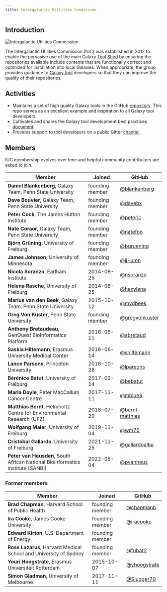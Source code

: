 ```yaml
---
title: Intergalactic Utilities Commission
---
```


## Introduction

<div class="float-right img-sizer" style="width: 250px">

![Intergalactic Utilities Commission](/images/galaxy-logos/iuc-logo-trans.png)

</div>

The Intergalactic Utilities Commission (IUC) was established in 2012 to enable the pervasive use of the main Galaxy [Tool Shed](/toolshed/) by ensuring the repositories available include contents that are functionally correct and optimized for installation into local Galaxies.  When appropriate, the group provides guidance to [Galaxy tool](/tools/) developers so that they can improve the quality of their repositories.

## Activities

* Maintains a set of high quality Galaxy tools in the GitHub [repository](https://github.com/galaxyproject/tools-iuc). This repo serves as an excellent example and inspiration to all Galaxy tool developers.
* Cultivates and shares the Galaxy tool development best practices [document](http://galaxy-iuc-standards.readthedocs.io/).
* Provides support to tool developers on a public Gitter [channel](https://gitter.im/galaxy-iuc/iuc).


## Members

IUC membership evolves over time and helpful community contributors are asked to join.

| Member | Joined | GitHub |
| ------ | ------ | ------ |
**Daniel Blankenberg**, Galaxy Team, Penn State University | founding member | [@blankenberg](https://github.com/blankenberg)
**Dave Bouvier**, Galaxy Team, Penn State University | founding member | [@davebx](https://github.com/davebx)
**Peter Cock**, The James Hutton Institute | founding member | [@peterjc](https://github.com/peterjc)
**Nate Coraor**, Galaxy Team, Penn State University | founding member | [@natefoo](https://github.com/natefoo)
**Björn Grüning**, University of Freiburg | founding member | [@bgruening](https://github.com/bgruening)
**James Johnson**, University of Minnesota | founding member | [@jj-umn](https://github.com/jj-umn)
**Nicola Soranzo**, Earlham Institute | 2014-08-25 | [@nsoranzo](https://github.com/nsoranzo)
**Helena Rasche**, University of Freiburg | 2014-08-25 | [@hexylena](https://github.com/hexylena)
**Marius van den Beek**, Galaxy Team, Penn State University | 2015-10-12 | [@mvdbeek](https://github.com/mvdbeek)
**Greg Von Kuster**, Penn State University | founding member | [@gregvonkuster](https://github.com/gregvonkuster)
**Anthony Bretaudeau**, GenOuest BioInformatics Platform | 2016-05-11 | [@abretaud](https://github.com/abretaud)
**Saskia Hiltemann**, Erasmus University Medical Center | 2016-06-14 | [@shiltemann](https://github.com/shiltemann)
**Lance Parsons**, Princeton University | 2016-10-28 | [@lparsons](https://github.com/lparsons)
**Bérénice Batut**, University of Freiburg | 2017-02-14 | [@bebatut](https://github.com/bebatut)
**Maria Doyle**, Peter MacCallum Cancer Centre | 2017-11-11 | [@mblue9](https://github.com/mblue9)
**Matthias Bernt**, Helmholtz Centre for Environmental Research (UFZ) | 2018-07-20 | [@bernt-matthias](https://github.com/bernt-matthias)
**Wolfgang Maier**, University of Freiburg | 2019-11-04 | [@wm75](https://github.com/wm75)
**Cristóbal Gallardo**, University of Freiburg | 2021-11-25 | [@gallardoalba](https://github.com/gallardoalba)
**Peter van Heusden**, South African National Bioinformatics Institute (SANBI) | 2022-05-04 | [@pvanheus](https://github.com/pvanheus)

### Former members

| Member | Joined | GitHub |
| ------ | ------ | ------ |
| **Brad Chapman**, Harvard School of Public Health | founding member | [@chapmanb](https://github.com/chapmanb) |
| **Ira Cooke**, James Cooke University | founding member | [@iracooke](https://github.com/iracooke) |
| **Edward Kirton**, U.S. Department of Energy | founding member |  |
| **Ross Lazarus**, Harvard Medical School and University of Sydney | founding member | [@fubar2](https://github.com/fubar2) |
| **Youri Hoogstrate**, Erasmus Universiteit Rotterdam | 2015-10-07 | [@yhoogstrate](https://github.com/yhoogstrate) |
| **Simon Gladman**, University of Melbourne | 2017-11-11 | [@Slugger70](https://github.com/slugger70) |

